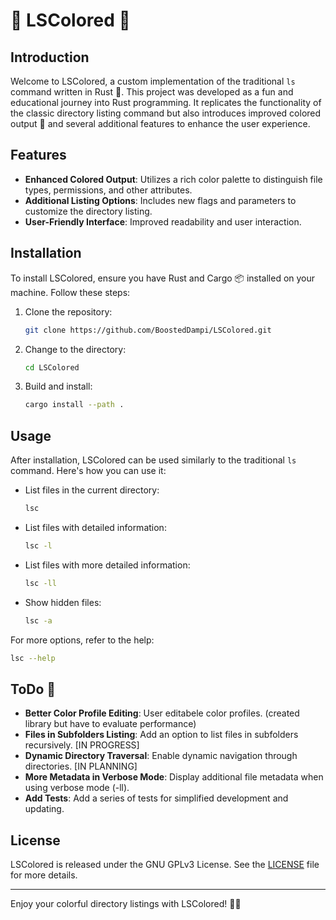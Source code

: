 # 📁 LSColored 🌈

## Introduction
Welcome to LSColored, a custom implementation of the traditional `ls` command written in Rust 🦀. This project was developed as a fun and educational journey into Rust programming. It replicates the functionality of the classic directory listing command but also introduces improved colored output 🎨 and several additional features to enhance the user experience.

## Features
- **Enhanced Colored Output**: Utilizes a rich color palette to distinguish file types, permissions, and other attributes.
- **Additional Listing Options**: Includes new flags and parameters to customize the directory listing.
- **User-Friendly Interface**: Improved readability and user interaction.

## Installation
To install LSColored, ensure you have Rust and Cargo 📦 installed on your machine. Follow these steps:

1. Clone the repository:
   ```sh
   git clone https://github.com/BoostedDampi/LSColored.git
   ```
2. Change to the directory:
   ```sh
   cd LSColored
   ```
3. Build and install:
   ```sh
   cargo install --path .
   ```

## Usage
After installation, LSColored can be used similarly to the traditional `ls` command. Here's how you can use it:

- List files in the current directory:
  ```sh
  lsc
  ```
- List files with detailed information:
  ```sh
  lsc -l
  ```
- List files with more detailed information:
  ```sh
  lsc -ll
  ```
- Show hidden files:
  ```sh
  lsc -a
  ```

For more options, refer to the help:
```sh
lsc --help
```

## ToDo 📝
- **Better Color Profile Editing**: User editabele color profiles. (created library but have to evaluate performance)
- **Files in Subfolders Listing**: Add an option to list files in subfolders recursively. [IN PROGRESS]
- **Dynamic Directory Traversal**: Enable dynamic navigation through directories. [IN PLANNING]
- **More Metadata in Verbose Mode**: Display additional file metadata when using verbose mode (-ll).
- **Add Tests**: Add a series of tests for simplified development and updating.

## License
LSColored is released under the GNU GPLv3 License. See the [LICENSE](LICENSE) file for more details.

---

Enjoy your colorful directory listings with LSColored! 🎉📂
